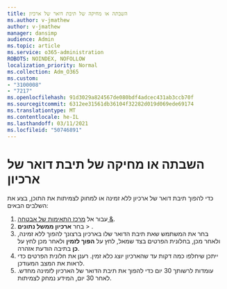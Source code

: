 ```yaml
---
title: השבתה או מחיקה של תיבת דואר של ארכיון
ms.author: v-jmathew
author: v-jmathew
manager: dansimp
audience: Admin
ms.topic: article
ms.service: o365-administration
ROBOTS: NOINDEX, NOFOLLOW
localization_priority: Normal
ms.collection: Adm_O365
ms.custom:
- "3100008"
- "7217"
ms.openlocfilehash: 91d3029a824567de080bdf4adcec431ab3ccb70f
ms.sourcegitcommit: 6312ee31561db36104f32282d019d069ede69174
ms.translationtype: MT
ms.contentlocale: he-IL
ms.lasthandoff: 03/11/2021
ms.locfileid: "50746891"
---
```

# <a name="disable-or-delete-an-archive-mailbox"></a>השבתה או מחיקה של תיבת דואר של ארכיון

כדי להפוך תיבת דואר של ארכיון ללא זמינה או למחוק לצמיתות את התוכן, בצע את השלבים הבאים:

1. עבור אל [מרכז התאימות של אבטחה &]( https://go.microsoft.com/fwlink/p/?linkid=2077143).
2. בחר **ארכיון ממשל נתונים**  >  .
3. בחר את המשתמש שאת תיבת הדואר שלו בארכיון ברצונך להפוך ללא זמינה, ולאחר מכן, בחלונית הפרטים בצד שמאל, לחץ על **הפוך לזמין** ולאחר מכן לחץ על **כן** בתיבה הודעת אזהרה.
4. ייתכן שיחלפו כמה דקות עד שהארכיון יוצג כלא זמין. רענן את חלונית הפרטים כדי לראות את המצב המעודכן.
5. עומדות לרשותך 30 יום כדי להפוך את תיבת הדואר של הארכיון לזמינה מחדש. לאחר 30 יום, המידע נמחק לצמיתות.
